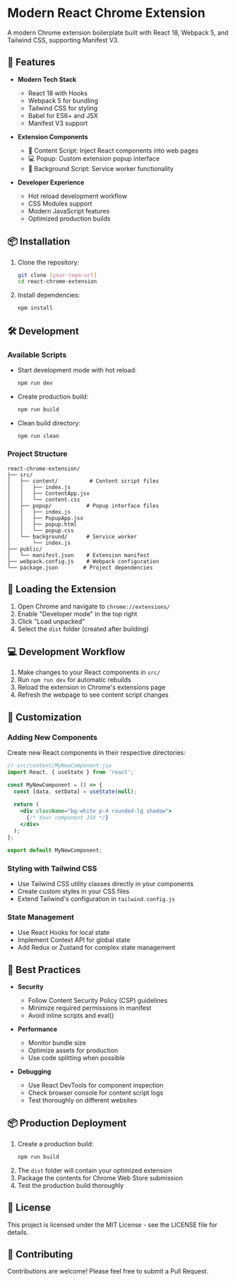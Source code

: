 # Modern React Chrome Extension

A modern Chrome extension boilerplate built with React 18, Webpack 5, and Tailwind CSS, supporting Manifest V3.

## 🚀 Features

- **Modern Tech Stack**
  - React 18 with Hooks
  - Webpack 5 for bundling
  - Tailwind CSS for styling
  - Babel for ES6+ and JSX
  - Manifest V3 support

- **Extension Components**
  - 🔌 Content Script: Inject React components into web pages
  - 💻 Popup: Custom extension popup interface
  - 🔄 Background Script: Service worker functionality

- **Developer Experience**
  - Hot reload development workflow
  - CSS Modules support
  - Modern JavaScript features
  - Optimized production builds

## 📦 Installation

1. Clone the repository:
   ```bash
   git clone [your-repo-url]
   cd react-chrome-extension
   ```

2. Install dependencies:
   ```bash
   npm install
   ```

## 🛠️ Development

### Available Scripts

- Start development mode with hot reload:
  ```bash
  npm run dev
  ```

- Create production build:
  ```bash
  npm run build
  ```

- Clean build directory:
  ```bash
  npm run clean
  ```

### Project Structure
```
react-chrome-extension/
├── src/
│   ├── content/          # Content script files
│   │   ├── index.js
│   │   ├── ContentApp.jsx
│   │   └── content.css
│   ├── popup/           # Popup interface files
│   │   ├── index.js
│   │   ├── PopupApp.jsx
│   │   ├── popup.html
│   │   └── popup.css
│   └── background/      # Service worker
│       └── index.js
├── public/
│   └── manifest.json    # Extension manifest
├── webpack.config.js    # Webpack configuration
└── package.json        # Project dependencies
```

## 🚀 Loading the Extension

1. Open Chrome and navigate to `chrome://extensions/`
2. Enable "Developer mode" in the top right
3. Click "Load unpacked"
4. Select the `dist` folder (created after building)

## 💻 Development Workflow

1. Make changes to your React components in `src/`
2. Run `npm run dev` for automatic rebuilds
3. Reload the extension in Chrome's extensions page
4. Refresh the webpage to see content script changes

## 🎨 Customization

### Adding New Components

Create new React components in their respective directories:

```jsx
// src/content/MyNewComponent.jsx
import React, { useState } from 'react';

const MyNewComponent = () => {
  const [data, setData] = useState(null);
  
  return (
    <div className="bg-white p-4 rounded-lg shadow">
      {/* Your component JSX */}
    </div>
  );
};

export default MyNewComponent;
```

### Styling with Tailwind CSS

- Use Tailwind CSS utility classes directly in your components
- Create custom styles in your CSS files
- Extend Tailwind's configuration in `tailwind.config.js`

### State Management

- Use React Hooks for local state
- Implement Context API for global state
- Add Redux or Zustand for complex state management

## 📝 Best Practices

- **Security**
  - Follow Content Security Policy (CSP) guidelines
  - Minimize required permissions in manifest
  - Avoid inline scripts and eval()

- **Performance**
  - Monitor bundle size
  - Optimize assets for production
  - Use code splitting when possible

- **Debugging**
  - Use React DevTools for component inspection
  - Check browser console for content script logs
  - Test thoroughly on different websites

## 📦 Production Deployment

1. Create a production build:
   ```bash
   npm run build
   ```
2. The `dist` folder will contain your optimized extension
3. Package the contents for Chrome Web Store submission
4. Test the production build thoroughly

## 📄 License

This project is licensed under the MIT License - see the LICENSE file for details.

## 🤝 Contributing

Contributions are welcome! Please feel free to submit a Pull Request.
